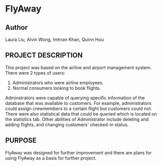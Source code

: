 # FlyAway
## Author
Laura Liu, Alvin Wong, Imhran Khan, Quinn Hou

## PROJECT DESCRIPTION
This project was based on the airline and airport management system. There were 2
types of users:

1) Administrators who were airline employees.
2) Normal consumers looking to book flights.

Adminstrators were capable of querying specific information of the
database that was available to customers. For example, administrators could
assign crewmembers to a certain flight but customers could not. There were also
statistical data that could be queried which is located on the statistics tab. Other abilities of Administrator include deleting and adding flights, and changing customers' checked-in status.

## PURPOSE
FlyAway was designed for further improvement and there are plans for using FlyAway as
a basis for further project.
